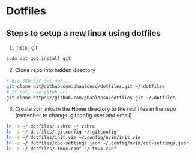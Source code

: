 # Dotfiles



## Steps to setup a new linux using dotfiles

1. Install git

```bash
sudo apt-get install git
```

2. Clone repo into  hidden directory

```bash
# Use SSH (if set up)...
git clone git@github.com:phaalonso/dotfiles.git ~/.dotfiles
# If not, use gitub url
git clone https://github.com/phaalonso/dotfiles.git ~/.dotfiles
```

3. Create symlinks in the Home directory to the real files in the repo (remenber to change .gitconfig user and email)

```bash
ln -s ~/.dotfiles/.zshrc ~/.zshrc
ln -s ~/.dotfiles/.gitconfig ~/.gitconfig
ln -s ~/.dotfiles/init.vim ~/.config/nvim/init.vim
ln -s ~/.dotfiles/coc-settings.json ~/.config/nvim/coc-settings.json
ln -s ~/.dotfiles/.tmux.conf ~/.tmux.conf
```

